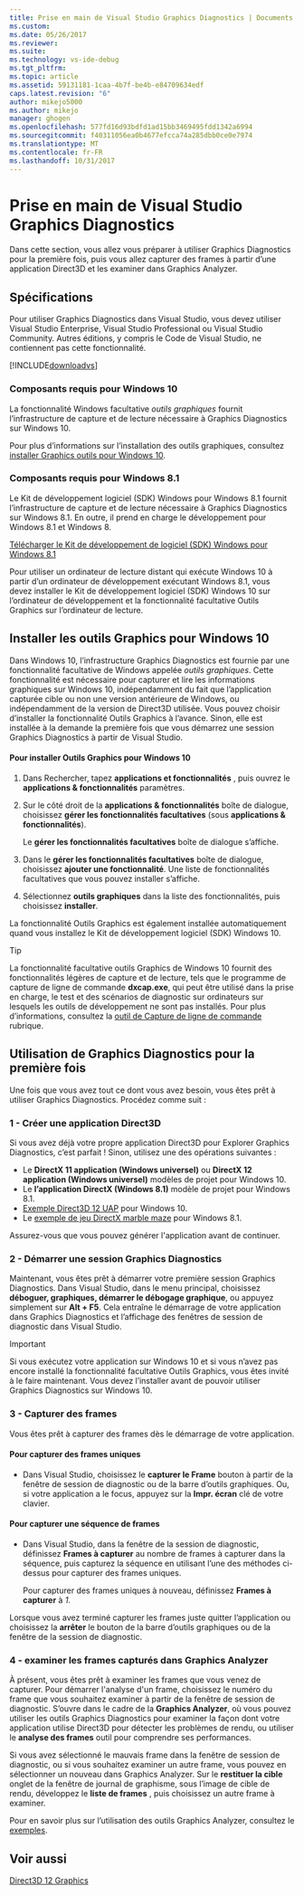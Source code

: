 ```yaml
---
title: Prise en main de Visual Studio Graphics Diagnostics | Documents Microsoft
ms.custom: 
ms.date: 05/26/2017
ms.reviewer: 
ms.suite: 
ms.technology: vs-ide-debug
ms.tgt_pltfrm: 
ms.topic: article
ms.assetid: 59131181-1caa-4b7f-be4b-e84709634edf
caps.latest.revision: "6"
author: mikejo5000
ms.author: mikejo
manager: ghogen
ms.openlocfilehash: 577fd16d93bdfd1ad15bb3469495fdd1342a6994
ms.sourcegitcommit: f40311056ea0b4677efcca74a285dbb0ce0e7974
ms.translationtype: MT
ms.contentlocale: fr-FR
ms.lasthandoff: 10/31/2017
---
```

# <a name="getting-started-with-visual-studio-graphics-diagnostics"></a>Prise en main de Visual Studio Graphics Diagnostics
Dans cette section, vous allez vous préparer à utiliser Graphics Diagnostics pour la première fois, puis vous allez capturer des frames à partir d’une application Direct3D et les examiner dans Graphics Analyzer.  
  
## <a name="requirements"></a>Spécifications  
 Pour utiliser Graphics Diagnostics dans Visual Studio, vous devez utiliser Visual Studio Enterprise, Visual Studio Professional ou Visual Studio Community.  Autres éditions, y compris le Code de Visual Studio, ne contiennent pas cette fonctionnalité.
 
 [!INCLUDE[downloadvs](../includes/downloadvs_md.md)]  
  
### <a name="windows-10-prerequisites"></a>Composants requis pour Windows 10  
 La fonctionnalité Windows facultative *outils graphiques* fournit l’infrastructure de capture et de lecture nécessaire à Graphics Diagnostics sur Windows 10.  
  
 Pour plus d’informations sur l’installation des outils graphiques, consultez [installer Graphics outils pour Windows 10](#InstallGraphicsTools).  
  
### <a name="windows-81-prerequisites"></a>Composants requis pour Windows 8.1  
 Le Kit de développement logiciel (SDK) Windows pour Windows 8.1 fournit l’infrastructure de capture et de lecture nécessaire à Graphics Diagnostics sur Windows 8.1. En outre, il prend en charge le développement pour Windows 8.1 et Windows 8.  
  
 [Télécharger le Kit de développement de logiciel (SDK) Windows pour Windows 8.1](https://msdn.microsoft.com/en-us/windows/desktop/bg162891.aspx)  
  
 Pour utiliser un ordinateur de lecture distant qui exécute Windows 10 à partir d’un ordinateur de développement exécutant Windows 8.1, vous devez installer le Kit de développement logiciel (SDK) Windows 10 sur l’ordinateur de développement et la fonctionnalité facultative Outils Graphics sur l’ordinateur de lecture.  
  
##  <a name="InstallGraphicsTools"></a>Installer les outils Graphics pour Windows 10  
 Dans Windows 10, l’infrastructure Graphics Diagnostics est fournie par une fonctionnalité facultative de Windows appelée *outils graphiques*. Cette fonctionnalité est nécessaire pour capturer et lire les informations graphiques sur Windows 10, indépendamment du fait que l’application capturée cible ou non une version antérieure de Windows, ou indépendamment de la version de Direct3D utilisée. Vous pouvez choisir d’installer la fonctionnalité Outils Graphics à l’avance. Sinon, elle est installée à la demande la première fois que vous démarrez une session Graphics Diagnostics à partir de Visual Studio.  
  
#### <a name="to-install-graphics-tools-for-windows-10"></a>Pour installer Outils Graphics pour Windows 10  
  
1.  Dans Rechercher, tapez **applications et fonctionnalités** , puis ouvrez le **applications & fonctionnalités** paramètres.
  
3.  Sur le côté droit de la **applications & fonctionnalités** boîte de dialogue, choisissez **gérer les fonctionnalités facultatives** (sous **applications & fonctionnalités**).

    Le **gérer les fonctionnalités facultatives** boîte de dialogue s’affiche.
  
4.  Dans le **gérer les fonctionnalités facultatives** boîte de dialogue, choisissez **ajouter une fonctionnalité**. Une liste de fonctionnalités facultatives que vous pouvez installer s’affiche.  
  
5.  Sélectionnez **outils graphiques** dans la liste des fonctionnalités, puis choisissez **installer**.  
  
 La fonctionnalité Outils Graphics est également installée automatiquement quand vous installez le Kit de développement logiciel (SDK) Windows 10.  
  
> [!TIP]
>  La fonctionnalité facultative outils Graphics de Windows 10 fournit des fonctionnalités légères de capture et de lecture, tels que le programme de capture de ligne de commande **dxcap.exe**, qui peut être utilisé dans la prise en charge, le test et des scénarios de diagnostic sur ordinateurs sur lesquels les outils de développement ne sont pas installés. Pour plus d’informations, consultez la [outil de Capture de ligne de commande](command-line-capture-tool.md) rubrique.  
  
## <a name="using-graphics-diagnostics-for-the-first-time"></a>Utilisation de Graphics Diagnostics pour la première fois  
 Une fois que vous avez tout ce dont vous avez besoin, vous êtes prêt à utiliser Graphics Diagnostics. Procédez comme suit :  
  
### <a name="1---create-a-direct3d-app"></a>1 - Créer une application Direct3D  
 Si vous avez déjà votre propre application Direct3D pour Explorer Graphics Diagnostics, c’est parfait ! Sinon, utilisez une des opérations suivantes :

- Le **DirectX 11 application (Windows universel)** ou **DirectX 12 application (Windows universel)** modèles de projet pour Windows 10.
- Le **l’application DirectX (Windows 8.1)** modèle de projet pour Windows 8.1.
- [Exemple Direct3D 12 UAP](https://code.msdn.microsoft.com/Direct3D-12-UAP-Sample-ecb1779f) pour Windows 10.  
- Le [exemple de jeu DirectX marble maze](https://code.msdn.microsoft.com/windowsapps/DirectX-Marble-Maze-Game-e4806345) pour Windows 8.1.  
  
 Assurez-vous que vous pouvez générer l'application avant de continuer.  
  
### <a name="2---start-a-graphics-diagnostics-session"></a>2 - Démarrer une session Graphics Diagnostics  
 Maintenant, vous êtes prêt à démarrer votre première session Graphics Diagnostics. Dans Visual Studio, dans le menu principal, choisissez **déboguer, graphiques, démarrer le débogage graphique**, ou appuyez simplement sur **Alt + F5**. Cela entraîne le démarrage de votre application dans Graphics Diagnostics et l’affichage des fenêtres de session de diagnostic dans Visual Studio.  
  
> [!IMPORTANT]
>  Si vous exécutez votre application sur Windows 10 et si vous n’avez pas encore installé la fonctionnalité facultative Outils Graphics, vous êtes invité à le faire maintenant. Vous devez l’installer avant de pouvoir utiliser Graphics Diagnostics sur Windows 10.  
  
### <a name="3---capture-frames"></a>3 - Capturer des frames  
 Vous êtes prêt à capturer des frames dès le démarrage de votre application.  
  
#### <a name="to-capture-single-frames"></a>Pour capturer des frames uniques  
  
-   Dans Visual Studio, choisissez le **capturer le Frame** bouton à partir de la fenêtre de session de diagnostic ou de la barre d’outils graphiques. Ou, si votre application a le focus, appuyez sur la **Impr. écran** clé de votre clavier.
  
#### <a name="to-capture-a-sequence-of-frames"></a>Pour capturer une séquence de frames  
  
-   Dans Visual Studio, dans la fenêtre de la session de diagnostic, définissez **Frames à capturer** au nombre de frames à capturer dans la séquence, puis capturez la séquence en utilisant l’une des méthodes ci-dessus pour capturer des frames uniques.  
  
     Pour capturer des frames uniques à nouveau, définissez **Frames à capturer** à *1*.  
  
 Lorsque vous avez terminé capturer les frames juste quitter l’application ou choisissez la **arrêter** le bouton de la barre d’outils graphiques ou de la fenêtre de la session de diagnostic.  
  
### <a name="4---examine-captured-frames-in-the-graphics-analyzer"></a>4 - examiner les frames capturés dans Graphics Analyzer  
 À présent, vous êtes prêt à examiner les frames que vous venez de capturer. Pour démarrer l'analyse d'un frame, choisissez le numéro du frame que vous souhaitez examiner à partir de la fenêtre de session de diagnostic. S’ouvre dans le cadre de la **Graphics Analyzer**, où vous pouvez utiliser les outils Graphics Diagnostics pour examiner la façon dont votre application utilise Direct3D pour détecter les problèmes de rendu, ou utiliser le **analyse des frames** outil pour comprendre ses performances.  
  
 Si vous avez sélectionné le mauvais frame dans la fenêtre de session de diagnostic, ou si vous souhaitez examiner un autre frame, vous pouvez en sélectionner un nouveau dans Graphics Analyzer. Sur le **restituer la cible** onglet de la fenêtre de journal de graphisme, sous l’image de cible de rendu, développez le **liste de frames** , puis choisissez un autre frame à examiner.  
  
 Pour en savoir plus sur l’utilisation des outils Graphics Analyzer, consultez le [exemples](graphics-diagnostics-examples.md).  
  
## <a name="see-also"></a>Voir aussi  
 [Direct3D 12 Graphics](http://msdn.microsoft.com/en-us/52094ae3-3b44-4689-9ee7-1ba1b3a779cb)